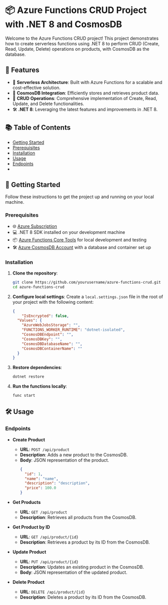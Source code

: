 # 📦 Azure Functions CRUD Project with .NET 8 and CosmosDB

Welcome to the Azure Functions CRUD project! This project demonstrates how to create serverless functions using .NET 8 to perform CRUD (Create, Read, Update, Delete) operations on products, with CosmosDB as the database.

## 🌟 Features

- 🚀 **Serverless Architecture**: Built with Azure Functions for a scalable and cost-effective solution.
- 💾 **CosmosDB Integration**: Efficiently stores and retrieves product data.
- 🔄 **CRUD Operations**: Comprehensive implementation of Create, Read, Update, and Delete functionalities.
- 🛠️ **.NET 8**: Leveraging the latest features and improvements in .NET 8.

## 📚 Table of Contents

- [Getting Started](#getting-started)
- [Prerequisites](#prerequisites)
- [Installation](#installation)
- [Usage](#usage)
- [Endpoints](#endpoints)
- 
## 🚀 Getting Started

Follow these instructions to get the project up and running on your local machine.

### Prerequisites

- 🌐 [Azure Subscription](https://azure.microsoft.com/en-us/free/)
- 💻 .NET 8 SDK installed on your development machine
- 📦 [Azure Functions Core Tools](https://docs.microsoft.com/en-us/azure/azure-functions/functions-run-local) for local development and testing
- 🛠️ [Azure CosmosDB Account](https://docs.microsoft.com/en-us/azure/cosmos-db/create-sql-api-dotnet) with a database and container set up

### Installation

1. **Clone the repository**:
    ```bash
    git clone https://github.com/yourusername/azure-functions-crud.git
    cd azure-functions-crud
    ```

2. **Configure local settings**:
    Create a `local.settings.json` file in the root of your project with the following content:
    ```json
    {
        "IsEncrypted": false,
      "Values": {
        "AzureWebJobsStorage": "",
        "FUNCTIONS_WORKER_RUNTIME": "dotnet-isolated",
        "CosmosDBEndpoint": "",
        "CosmosDBKey": "",
        "CosmosDBDatabaseName": "",
        "CosmosDBContainerName": ""
      }
    }
    ```

3. **Restore dependencies**:
    ```bash
    dotnet restore
    ```

4. **Run the functions locally**:
    ```bash
    func start
    ```

## 🛠️ Usage

### Endpoints

- **Create Product**
  - **URL**: `POST /api/product`
  - **Description**: Adds a new product to the CosmosDB.
  - **Body**: JSON representation of the product.
    ```json
    {
      "id": 1,
      "name": "name",
      "description": "description",
      "price": 100.0
    }

    ```

- **Get Products**
  - **URL**: `GET /api/product`
  - **Description**: Retrieves all products from the CosmosDB.

- **Get Product by ID**
  - **URL**: `GET /api/product/{id}`
  - **Description**: Retrieves a product by its ID from the CosmosDB.

- **Update Product**
  - **URL**: `PUT /api/product/{id}`
  - **Description**: Updates an existing product in the CosmosDB.
  - **Body**: JSON representation of the updated product.

- **Delete Product**
  - **URL**: `DELETE /api/product/{id}`
  - **Description**: Deletes a product by its ID from the CosmosDB.
